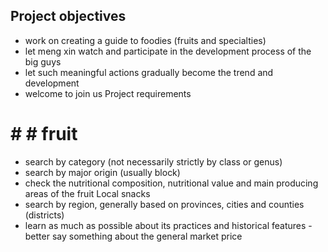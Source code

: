 ## Project objectives
- work on creating a guide to foodies (fruits and specialties)
- let meng xin watch and participate in the development process of the big guys
- let such meaningful actions gradually become the trend and development
- welcome to join us
Project requirements
# # # fruit
- search by category (not necessarily strictly by class or genus)
- search by major origin (usually block)
- check the nutritional composition, nutritional value and main producing areas of the fruit
Local snacks
- search by region, generally based on provinces, cities and counties (districts)
- learn as much as possible about its practices and historical features
-better say something about the general market price
